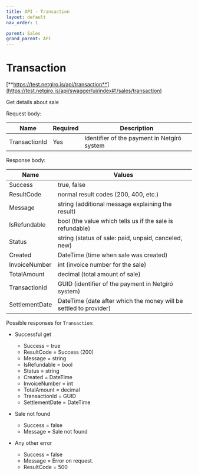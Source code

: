 ```yaml
---
title: API - Transaction
layout: default
nav_order: 1

parent: Sales
grand_parent: API
---
```


# Transaction
[**https://test.netgiro.is/api/transaction**](https://test.netgiro.is/api/swagger/ui/index#!/sales/transaction)

Get details about sale

	
Request body:

| Name  | Required | Description |
| ------------- | ------------- |------------- |
| TransactionId  | Yes | Identifier of the payment in Netgíró system  |

Response body:

| Name | Values |
| ------------- |------------- |
| Success | true, false |
| ResultCode | normal result codes (200, 400, etc.) |
| Message | string (additional message explaining the result) |
| IsRefundable | bool (the value which tells us if the sale is refundable) |
| Status | string (status of sale: paid, unpaid, canceled, new) |
| Created | DateTime (time when sale was created) |
| InvoiceNumber | int (invoice number for the sale) |
| TotalAmount | decimal (total amount of sale) |
| TransactionId | GUID (identifier of the payment in Netgíró system) |
| SettlementDate | DateTime (date after which the money will be settled to provider) |

Possible responses for `Transaction`:
  - Successful get
      - Success = true
      - ResultCode = Success (200)
      - Message = string
      - IsRefundable = bool
      - Status = string
      - Created = DateTime
      - InvoiceNumber = int
      - TotalAmount = decimal
      - TransactionId = GUID
      - SettlementDate = DateTime

  - Sale not found
    - Success = false
    - Message = Sale not found

  - Any other error
    - Success = false
    - Message = Error on request.
    - ResultCode = 500